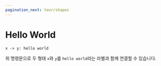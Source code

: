 ```yaml
---
pagination_next: tour/shapes
---
```


# Hello World

```d2
x -> y: hello world
```

<div
className="embedSVG" dangerouslySetInnerHTML={{__html: require('@site/static/img/generated/hello-world.svg2')}}></div>

위 명령문으로 두 형태 `x`와 `y`를 `hello world`라는 라벨과 함께 연결할 수 있습니다.
